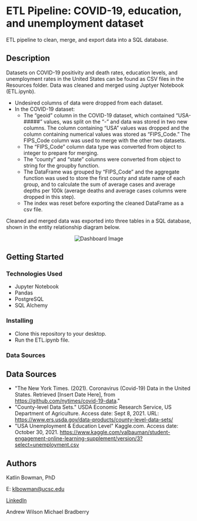 # ETL Pipeline: COVID-19, education, and unemployment dataset

ETL pipeline to clean, merge, and export data into a SQL database. 

## Description
Datasets on COVID-19 positivity and death rates, education levels, and unemployment rates in the United States can be found as CSV files in the Resources folder. Data was cleaned and merged using Juptyer Notebook (ETL.ipynb).
  -	Undesired columns of data were dropped from each dataset.
  -	In the COVID-19 dataset:
    -	The “geoid” column in the COVID-19 dataset, which contained “USA-#####” values, was split on the “-” and data was stored in two new columns. The column containing “USA” values was dropped and the column containing numerical values was stored as “FIPS_Code.” The FIPS_Code column was used to merge with the other two datasets. 
    -	The “FIPS_Code” column data type was converted from object to integer to prepare for merging. 
    -	The “county” and “state” columns were converted from object to string for the groupby function.
    -	The DataFrame was grouped by “FIPS_Code” and the aggregate function was used to store the first county and state name of each group, and to calculate the sum of average cases and average depths per 100k (average deaths and average cases columns were dropped in this step).
    -	The index was reset before exporting the cleaned DataFrame as a csv file.

Cleaned and merged data was exported into three tables in a SQL database, shown in the entity relationship diagram below.
<p align="center">
  <img src="https://user-images.githubusercontent.com/74067302/140006516-782eb396-fc9a-480e-99ad-94799a18912b.png" alt="Dashboard Image"/>
</p>

## Getting Started

### Technologies Used 

* Jupyter Notebook
* Pandas
* PostgreSQL
* SQL Alchemy 

### Installing

* Clone this repository to your desktop.
* Run the ETL.ipynb file.

### Data Sources

## Data Sources
* "The New York Times. (2021). Coronavirus (Covid-19) Data in the United States. Retrieved [Insert Date Here], from https://github.com/nytimes/covid-19-data."
* "County-level Data Sets." USDA Economic Research Service, US Department of Agriculture. Access date: Sept 8, 2021. URL: https://www.ers.usda.gov/data-products/county-level-data-sets/
* "USA Unemployment & Education Level" Kaggle.com. Access date: October 30, 2021. https://www.kaggle.com/valbauman/student-engagement-online-learning-supplement/version/3?select=unemployment.csv

## Authors

Katlin Bowman, PhD

E: klbowman@ucsc.edu

[LinkedIn](https://www.linkedin.com/in/katlin-bowman/)

Andrew Wilson
Michael Bradberry

